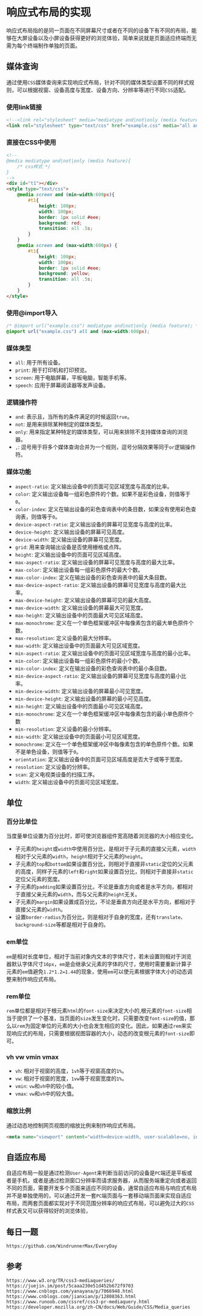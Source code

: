 # 响应式布局的实现

响应式布局指的是同一页面在不同屏幕尺寸或者在不同的设备下有不同的布局，能够在大屏设备以及小屏设备获得更好的浏览体验，简单来说就是页面适应终端而无需为每个终端制作单独的页面。

## 媒体查询
通过使用`CSS`媒体查询来实现响应式布局，针对不同的媒体类型设置不同的样式规则，可以根据视窗、设备高度与宽度、设备方向、分辨率等进行不同`CSS`适配。

### 使用link链接

```html
<!--<link rel="stylesheet" media="mediatype and|not|only (media feature)" href="example.css">-->
<link rel="stylesheet" type="text/css" href="example.css" media="all and (max-width:600px)"/>
```


### 直接在CSS中使用
```html
<!--
@media mediatype and|not|only (media feature){
    /* css样式 */
}
-->
<div id="t1"></div>
<style type="text/css">
    @media screen and (min-width:600px){ 
        #t1{
            height: 100px;
            width: 100px;
            border: 1px solid #eee;
            background: red;
            transition: all .5s;
        }
    }
    @media screen and (max-width:600px) { 
        #t1{
            height: 100px;
            width: 100px;
            border: 1px solid #eee;
            background: yellow;
            transition: all .5s;
        }
    }
</style>
```

### 使用@import导入
```css
/* @import url("example.css") mediatype and|not|only (media feature); */
@import url("example.css") all and (max-width:600px);
```

### 媒体类型
* `all`: 用于所有设备。
* `print`: 用于打印机和打印预览。
* `screen`: 用于电脑屏幕，平板电脑，智能手机等。
* `speech`: 应用于屏幕阅读器等发声设备。

### 逻辑操作符
* `and`: 表示且，当所有的条件满足的时候返回`true`。
* `not`: 是用来排除某种制定的媒体类型。
* `only`: 用来指定某种特定的媒体类型，可以用来排除不支持媒体查询的浏览器。
* `,`: 逗号用于将多个媒体查询合并为一个规则，逗号分隔效果等同于`or`逻辑操作符。

### 媒体功能
* `aspect-ratio`: 定义输出设备中的页面可见区域宽度与高度的比率。
* `color`: 定义输出设备每一组彩色原件的个数。如果不是彩色设备，则值等于`0`。
* `color-index`: 定义在输出设备的彩色查询表中的条目数，如果没有使用彩色查询表，则值等于`0`。
* `device-aspect-ratio`: 定义输出设备的屏幕可见宽度与高度的比率。
* `device-height`: 定义输出设备的屏幕可见高度。
* `device-width`: 定义输出设备的屏幕可见宽度。
* `grid`: 用来查询输出设备是否使用栅格或点阵。
* `height`: 定义输出设备中的页面可见区域高度。
* `max-aspect-ratio`: 定义输出设备的屏幕可见宽度与高度的最大比率。
* `max-color`: 定义输出设备每一组彩色原件的最大个数。
* `max-color-index`: 定义在输出设备的彩色查询表中的最大条目数。
* `max-device-aspect-ratio`: 定义输出设备的屏幕可见宽度与高度的最大比率。
* `max-device-height`: 定义输出设备的屏幕可见的最大高度。
* `max-device-width`: 定义输出设备的屏幕最大可见宽度。
* `max-height`: 定义输出设备中的页面最大可见区域高度。
* `max-monochrome`: 定义在一个单色框架缓冲区中每像素包含的最大单色原件个数。
* `max-resolution`: 定义设备的最大分辨率。
* `max-width`: 定义输出设备中的页面最大可见区域宽度。
* `min-aspect-ratio`: 定义输出设备中的页面可见区域宽度与高度的最小比率。
* `min-color`: 定义输出设备每一组彩色原件的最小个数。
* `min-color-index`: 定义在输出设备的彩色查询表中的最小条目数。
* `min-device-aspect-ratio`: 定义输出设备的屏幕可见宽度与高度的最小比率。
* `min-device-width`: 定义输出设备的屏幕最小可见宽度。
* `min-device-height`: 定义输出设备的屏幕的最小可见高度。
* `min-height`: 定义输出设备中的页面最小可见区域高度。
* `min-monochrome`: 定义在一个单色框架缓冲区中每像素包含的最小单色原件个数
* `min-resolution`: 定义设备的最小分辨率。
* `min-width`: 定义输出设备中的页面最小可见区域宽度。
* `monochrome`: 定义在一个单色框架缓冲区中每像素包含的单色原件个数。如果不是单色设备，则值等于`0`。
* `orientation`: 定义输出设备中的页面可见区域高度是否大于或等于宽度。
* `resolution`: 定义设备的分辨率。
* `scan`: 定义电视类设备的扫描工序。
* `width`: 定义输出设备中的页面可见区域宽度。

## 单位
### 百分比单位
当度量单位设置为百分比时，即可使浏览器组件宽高随着浏览器的大小相应变化。  
* 子元素的`height`或`width`中使用百分比，是相对于子元素的直接父元素，`width`相对于父元素的`width`，`height`相对于父元素的`height`。
* 子元素的`top`和`bottom`如果设置百分比，则相对于直接非`static`定位的父元素的高度，同样子元素的`left`和`right`如果设置百分比，则相对于直接非`static`定位父元素的宽度。
* 子元素的`padding`如果设置百分比，不论是垂直方向或者是水平方向，都相对于直接父亲元素的`width`，而与父元素的`height`无关。
* 子元素的`margin`如果设置成百分比，不论是垂直方向还是水平方向，都相对于直接父元素的`width`。
* 设置`border-radius`为百分比，则是相对于自身的宽度，还有`translate`、`background-size`等都是相对于自身的。

### em单位
`em`是相对长度单位，相对于当前对象内文本的字体尺寸，若未设置则相对于浏览器默认字体尺寸`16px`，`em`是会继承父元素的字体的尺寸，使用时需要重新计算子元素的`em`值避免`1.2*1.2=1.44`的现象，使用`em`可以使元素根据字体大小的动态调整来制作响应式布局。

### rem单位
`rem`单位都是相对于根元素`html`的`font-size`来决定大小的,根元素的`font-size`相当于提供了一个基准，当页面的`size`发生变化时，只需要改变`font-size`的值，那么以`rem`为固定单位的元素的大小也会发生相应的变化。因此，如果通过`rem`来实现响应式的布局，只需要根据视图容器的大小，动态的改变根元素的`font-size`即可。

### vh vw vmin vmax
* `vh`: 相对于视窗的高度，`1vh`等于视窗高度的`1%`。
* `vw`: 相对于视窗的宽度，`1vw`等于视窗宽度的`1%`。
* `vmin`: `vw`和`vh`中的较小值。
* `vmax`: `vw`和`vh`中的较大值。

### 缩放比例
通过动态地控制网页视图的缩放比例来制作响应式布局。
```html
<meta name="viewport" content="width=device-width, user-scalable=no, initial-scale=1.0" />
```

## 自适应布局
自适应布局一般是通过检测`User-Agent`来判断当前访问的设备是`PC`端还是平板或者是手机，或者是通过检测窗口分辨率而请求服务器，从而服务端重定向或者返回不同的页面，需要开发多个页面来适应不同的设备，通常自适应布局与响应式布局并不是单独使用的，可以通过开发一套`PC`端页面与一套移动端页面来实现自适应布局，而两套页面都实现对于不同范围分辨率的响应式布局，可以避免过大的`CSS`样式表又可以获得较好的浏览体验，


## 每日一题
```
https://github.com/WindrunnerMax/EveryDay
```

## 参考
```
https://www.w3.org/TR/css3-mediaqueries/
https://juejin.im/post/5caaa230e51d452b672f9703
https://www.cnblogs.com/yanayana/p/7066948.html
https://www.cnblogs.com/jianxian/p/12808363.html
https://www.runoob.com/cssref/css3-pr-mediaquery.html
https://developer.mozilla.org/zh-CN/docs/Web/Guide/CSS/Media_queries
```